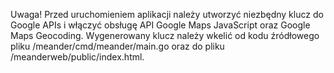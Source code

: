 
Uwaga! Przed uruchomieniem aplikacji należy utworzyć niezbędny klucz do Google APIs 
i włączyć obsługę API Google Maps JavaScript oraz Google Maps Geocoding.
Wygenerowany klucz należy wkelić od kodu źródłowego pliku /meander/cmd/meander/main.go
oraz do pliku /meanderweb/public/index.html.